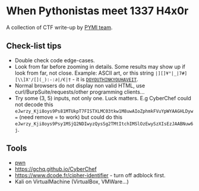 # When Pythonistas meet 1337 H4x0r
A collection of CTF write-up by [PYMI team](https://ctftime.org/team/175619).

## Check-list tips
- Double check code edge-cases.
- Look from far before zooming in details. Some results may show up if look
from far, not close. Example: ASCII art, or this string `|][]¥°|_|7#][\\]X'/[](_):-:∂|/€|†` - it is [`DOYOUTHINKYOUHAVEIT`](https://www.dcode.fr/cipher-identifier).
- Normal browsers do not display non valid HTML, use curl/BurpSuite/requests/other programming clients...
- Try some (3, 5) inputs, not only one. Luck matters. E.g CyberChef could not decode this `eJwrzy_Kji8oys9Ps81MTUkpT7FISTXLMC03tkw1M8uwAIoZphmkFVuYpWYAAGHLDyw=` (need remove = to work) but could do this `eJwrzy_Kji8oys9Psy1MSjQ2NDIwyzQysSg2TMtItchIMSlOzEwySzXIsEzJAABNuw6j`.

## Tools
- [pwn](https://docs.pwntools.com/en/stable/)
- https://gchq.github.io/CyberChef
- https://www.dcode.fr/cipher-identifier - turn off adblock first.
- Kali on VirtualMachine (VirtualBox, VMWare...)
